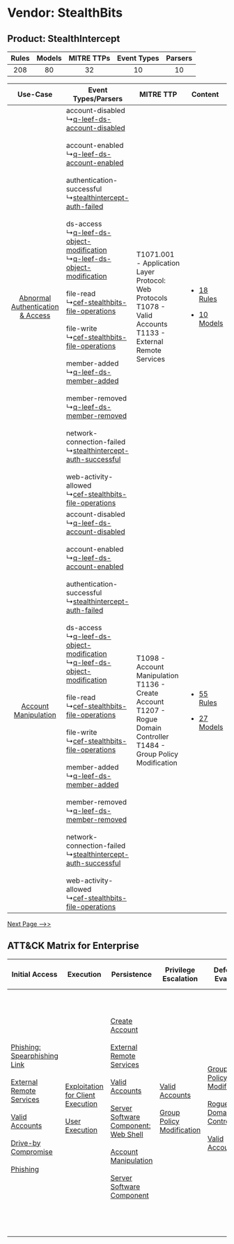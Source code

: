 Vendor: StealthBits
===================
Product: StealthIntercept
-------------------------
| Rules | Models | MITRE TTPs | Event Types | Parsers |
|:-----:|:------:|:----------:|:-----------:|:-------:|
|  208  |   80   |     32     |     10      |   10    |

|    Use-Case    | Event Types/Parsers    | MITRE TTP    | Content    |
|:----:| ---- | ---- | ---- |
| [Abnormal Authentication & Access](../../../UseCases/uc_abnormal_authentication_&_access.md) |  account-disabled<br> ↳[q-leef-ds-account-disabled](Ps/pC_qleefdsaccountdisabled.md)<br><br> account-enabled<br> ↳[q-leef-ds-account-enabled](Ps/pC_qleefdsaccountenabled.md)<br><br> authentication-successful<br> ↳[stealthintercept-auth-failed](Ps/pC_stealthinterceptauthfailed.md)<br><br> ds-access<br> ↳[q-leef-ds-object-modification](Ps/pC_qleefdsobjectmodification.md)<br> ↳[q-leef-ds-object-modification](Ps/pC_qleefdsobjectmodification.md)<br><br> file-read<br> ↳[cef-stealthbits-file-operations](Ps/pC_cefstealthbitsfileoperations.md)<br><br> file-write<br> ↳[cef-stealthbits-file-operations](Ps/pC_cefstealthbitsfileoperations.md)<br><br> member-added<br> ↳[q-leef-ds-member-added](Ps/pC_qleefdsmemberadded.md)<br><br> member-removed<br> ↳[q-leef-ds-member-removed](Ps/pC_qleefdsmemberremoved.md)<br><br> network-connection-failed<br> ↳[stealthintercept-auth-successful](Ps/pC_stealthinterceptauthsuccessful.md)<br><br> web-activity-allowed<br> ↳[cef-stealthbits-file-operations](Ps/pC_cefstealthbitsfileoperations.md)<br> | T1071.001 - Application Layer Protocol: Web Protocols<br>T1078 - Valid Accounts<br>T1133 - External Remote Services<br>    | [<ul><li>18 Rules</li></ul><ul><li>10 Models</li></ul>](RM/r_m_stealthbits_stealthintercept_Abnormal_Authentication_&_Access.md) |
|    [Account Manipulation](../../../UseCases/uc_account_manipulation.md)    |  account-disabled<br> ↳[q-leef-ds-account-disabled](Ps/pC_qleefdsaccountdisabled.md)<br><br> account-enabled<br> ↳[q-leef-ds-account-enabled](Ps/pC_qleefdsaccountenabled.md)<br><br> authentication-successful<br> ↳[stealthintercept-auth-failed](Ps/pC_stealthinterceptauthfailed.md)<br><br> ds-access<br> ↳[q-leef-ds-object-modification](Ps/pC_qleefdsobjectmodification.md)<br> ↳[q-leef-ds-object-modification](Ps/pC_qleefdsobjectmodification.md)<br><br> file-read<br> ↳[cef-stealthbits-file-operations](Ps/pC_cefstealthbitsfileoperations.md)<br><br> file-write<br> ↳[cef-stealthbits-file-operations](Ps/pC_cefstealthbitsfileoperations.md)<br><br> member-added<br> ↳[q-leef-ds-member-added](Ps/pC_qleefdsmemberadded.md)<br><br> member-removed<br> ↳[q-leef-ds-member-removed](Ps/pC_qleefdsmemberremoved.md)<br><br> network-connection-failed<br> ↳[stealthintercept-auth-successful](Ps/pC_stealthinterceptauthsuccessful.md)<br><br> web-activity-allowed<br> ↳[cef-stealthbits-file-operations](Ps/pC_cefstealthbitsfileoperations.md)<br> | T1098 - Account Manipulation<br>T1136 - Create Account<br>T1207 - Rogue Domain Controller<br>T1484 - Group Policy Modification<br> | [<ul><li>55 Rules</li></ul><ul><li>27 Models</li></ul>](RM/r_m_stealthbits_stealthintercept_Account_Manipulation.md)    |
[Next Page -->>](2_ds_stealthbits_stealthintercept.md)

ATT&CK Matrix for Enterprise
----------------------------
| Initial Access                                                                                                                                                                                                                                                                                                                                                             | Execution                                                                                                                                                 | Persistence                                                                                                                                                                                                                                                                                                                                                                                                                                                             | Privilege Escalation                                                                                                                              | Defense Evasion                                                                                                                                                                                                               | Credential Access                                                                                                                                                                                                                                    | Discovery                                                                         | Lateral Movement                                                            | Collection                                                            | Command and Control                                                                                                                                                                                                                                                                                                                                                                                                                                                                                                                                                        | Exfiltration                                                                                                                                                                                                                                                                             | Impact                                                                                                                                                |
| -------------------------------------------------------------------------------------------------------------------------------------------------------------------------------------------------------------------------------------------------------------------------------------------------------------------------------------------------------------------------- | --------------------------------------------------------------------------------------------------------------------------------------------------------- | ----------------------------------------------------------------------------------------------------------------------------------------------------------------------------------------------------------------------------------------------------------------------------------------------------------------------------------------------------------------------------------------------------------------------------------------------------------------------- | ------------------------------------------------------------------------------------------------------------------------------------------------- | ----------------------------------------------------------------------------------------------------------------------------------------------------------------------------------------------------------------------------- | ---------------------------------------------------------------------------------------------------------------------------------------------------------------------------------------------------------------------------------------------------- | --------------------------------------------------------------------------------- | --------------------------------------------------------------------------- | --------------------------------------------------------------------- | -------------------------------------------------------------------------------------------------------------------------------------------------------------------------------------------------------------------------------------------------------------------------------------------------------------------------------------------------------------------------------------------------------------------------------------------------------------------------------------------------------------------------------------------------------------------------- | ---------------------------------------------------------------------------------------------------------------------------------------------------------------------------------------------------------------------------------------------------------------------------------------- | ----------------------------------------------------------------------------------------------------------------------------------------------------- |
| [Phishing: Spearphishing Link](https://attack.mitre.org/techniques/T1566/002)<br><br>[External Remote Services](https://attack.mitre.org/techniques/T1133)<br><br>[Valid Accounts](https://attack.mitre.org/techniques/T1078)<br><br>[Drive-by Compromise](https://attack.mitre.org/techniques/T1189)<br><br>[Phishing](https://attack.mitre.org/techniques/T1566)<br><br> | [Exploitation for Client Execution](https://attack.mitre.org/techniques/T1203)<br><br>[User Execution](https://attack.mitre.org/techniques/T1204)<br><br> | [Create Account](https://attack.mitre.org/techniques/T1136)<br><br>[External Remote Services](https://attack.mitre.org/techniques/T1133)<br><br>[Valid Accounts](https://attack.mitre.org/techniques/T1078)<br><br>[Server Software Component: Web Shell](https://attack.mitre.org/techniques/T1505/003)<br><br>[Account Manipulation](https://attack.mitre.org/techniques/T1098)<br><br>[Server Software Component](https://attack.mitre.org/techniques/T1505)<br><br> | [Valid Accounts](https://attack.mitre.org/techniques/T1078)<br><br>[Group Policy Modification](https://attack.mitre.org/techniques/T1484)<br><br> | [Group Policy Modification](https://attack.mitre.org/techniques/T1484)<br><br>[Rogue Domain Controller](https://attack.mitre.org/techniques/T1207)<br><br>[Valid Accounts](https://attack.mitre.org/techniques/T1078)<br><br> | [OS Credential Dumping](https://attack.mitre.org/techniques/T1003)<br><br>[Steal or Forge Kerberos Tickets](https://attack.mitre.org/techniques/T1558)<br><br>[OS Credential Dumping: DCSync](https://attack.mitre.org/techniques/T1003/006)<br><br> | [File and Directory Discovery](https://attack.mitre.org/techniques/T1083)<br><br> | [Internal Spearphishing](https://attack.mitre.org/techniques/T1534)<br><br> | [Email Collection](https://attack.mitre.org/techniques/T1114)<br><br> | [Web Service](https://attack.mitre.org/techniques/T1102)<br><br>[Application Layer Protocol: Web Protocols](https://attack.mitre.org/techniques/T1071/001)<br><br>[Dynamic Resolution](https://attack.mitre.org/techniques/T1568)<br><br>[Dynamic Resolution: Domain Generation Algorithms](https://attack.mitre.org/techniques/T1568/002)<br><br>[Proxy: Multi-hop Proxy](https://attack.mitre.org/techniques/T1090/003)<br><br>[Application Layer Protocol](https://attack.mitre.org/techniques/T1071)<br><br>[Proxy](https://attack.mitre.org/techniques/T1090)<br><br> | [Exfiltration Over C2 Channel](https://attack.mitre.org/techniques/T1041)<br><br>[Exfiltration Over Web Service: Exfiltration to Cloud Storage](https://attack.mitre.org/techniques/T1567/002)<br><br>[Exfiltration Over Web Service](https://attack.mitre.org/techniques/T1567)<br><br> | [Resource Hijacking](https://attack.mitre.org/techniques/T1496)<br><br>[Data Encrypted for Impact](https://attack.mitre.org/techniques/T1486)<br><br> |